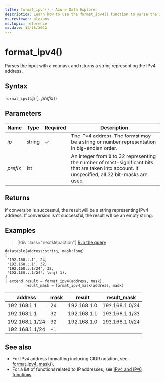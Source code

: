 ```yaml
---
title: format_ipv4() - Azure Data Explorer
description: Learn how to use the format_ipv4() function to parse the input with a netmask and return a string representing the IPv4 address.
ms.reviewer: alexans
ms.topic: reference
ms.date: 12/18/2022
---
```

# format_ipv4()

Parses the input with a netmask and returns a string representing the IPv4 address.

## Syntax

`format_ipv4(`*ip* [`,` *prefix*`])`

## Parameters

| Name | Type | Required | Description |
|--|--|--|--|
| *ip* | string | &check; | The IPv4 address. The format may be a string or number representation in big-endian order.|
| *prefix* | int | | An integer from 0 to 32 representing the number of most-significant bits that are taken into account. If unspecified, all 32 bit-masks are used.|

## Returns

If conversion is successful, the result will be a string representing IPv4 address.
If conversion isn't successful, the result will be an empty string.

## Examples

> [!div class="nextstepaction"]
> <a href="https://dataexplorer.azure.com/clusters/help/databases/Samples?query=H4sIAAAAAAAAA0tJLAHCpJxUjcSUlKLU4mKr4pKizLx0HYXcxOJsq5z8vHRNrmguBXVDSyM9QzMLPUM9Q3UdBSMTHQU4wJA1NsIpq29kgqIAmyzIUg1dQ00dBa5YrhqF1IqS1LwUBaDjSnNKFGwV0vKLchNL4jMLykxgjoa4FqQBbi1EeTxIHFUPWAhNIwAom5ZMBgEAAA==" target="_blank">Run the query</a>

```kusto
datatable(address:string, mask:long)
[
 '192.168.1.1', 24,          
 '192.168.1.1', 32,          
 '192.168.1.1/24', 32,       
 '192.168.1.1/24', long(-1), 
]
| extend result = format_ipv4(address, mask), 
         result_mask = format_ipv4_mask(address, mask)
```

|address|mask|result|result_mask|
|---|---|---|---|
|192.168.1.1|24|192.168.1.0|192.168.1.0/24|
|192.168.1.1|32|192.168.1.1|192.168.1.1/32|
|192.168.1.1/24|32|192.168.1.0|192.168.1.0/24|
|192.168.1.1/24|-1|||

## See also

* For IPv4 address formatting including CIDR notation, see [format_ipv4_mask()](format-ipv4-mask-function.md).
* For a list of functions related to IP addresses, see [IPv4 and IPv6 functions](scalarfunctions.md#ipv4ipv6-functions).
